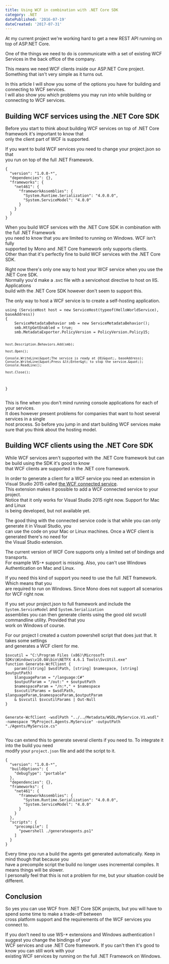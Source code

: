 ```yaml
---
title: Using WCF in combination with .NET Core SDK
category: .NET
datePublished: '2016-07-19'
dateCreated: '2017-07-31'
---
```

<!--kg-card-begin: markdown--><p>At my current project we're working hard to get a new REST API running on top of ASP.NET Core.<br>
One of the things we need to do is communicate with a set of existing WCF Services in the back office of the company.</p>
<p>This means we need WCF clients inside our ASP.NET Core project. Something that isn't very simple as it turns out.</p>
<!-- more -->
<p>In this article I will show you some of the options you have for building and connecting to WCF services.<br>
I will also show you which problems you may run into while building or connecting to WCF services.</p>
<h2 id="buildingwcfservicesusingthenetcoresdk">Building WCF services using the .NET Core SDK</h2>
<p>Before you start to think about building WCF services on top of .NET Core framework it's important to know that<br>
only the client part of WCF is supported.</p>
<p>If you want to build WCF services you need to change your project.json so that<br>
you run on top of the full .NET Framework.</p>
<pre><code class="language-json">{
  &quot;version&quot;: &quot;1.0.0-*&quot;,
  &quot;dependencies&quot;: {},
  &quot;frameworks&quot;: {
    &quot;net461&quot;: {
      &quot;frameworkAssemblies&quot;: {
        &quot;System.Runtime.Serialization&quot;: &quot;4.0.0.0&quot;,
        &quot;System.ServiceModel&quot;: &quot;4.0.0&quot;
      }
    }
  }
}
</code></pre>
<p>When you build WCF services with the .NET Core SDK in combination with the full .NET Framework<br>
you need to know that you are limited to running on Windows. WCF isn't fully<br>
supported by Mono and .NET Core framework only supports clients.<br>
Other than that it's perfectly fine to build WCF services with the .NET Core SDK.</p>
<p>Right now there's only one way to host your WCF service when you use the .NET Core SDK.<br>
Normally you'd make a .svc file with a servicehost directive to host on IIS. Applications<br>
build with the .NET Core SDK however don't seem to support this.</p>
<p>The only way to host a WCF service is to create a self-hosting application.</p>
<pre><code class="language-csharp">using (ServiceHost host = new ServiceHost(typeof(HelloWorldService), baseAddress))
{
    ServiceMetadataBehavior smb = new ServiceMetadataBehavior();
    smb.HttpGetEnabled = true;
    smb.MetadataExporter.PolicyVersion = PolicyVersion.Policy15;

    host.Description.Behaviors.Add(smb);

    host.Open();

    Console.WriteLine(&quot;The service is ready at {0}&quot;, baseAddress);
    Console.WriteLine(&quot;Press &lt;Enter&gt; to stop the service.&quot;);
    Console.ReadLine();

    host.Close();
}
</code></pre>
<p>This is fine when you don't mind running console applications for each of your services.<br>
It does however present problems for companies that want to host several services in a single<br>
host process. So before you jump in and start building WCF services make sure that you think about the hosting model.</p>
<h2 id="buildingwcfclientsusingthenetcoresdk">Building WCF clients using the .NET Core SDK</h2>
<p>While WCF services aren't supported with the .NET Core framework but can be build using the SDK it's good to know<br>
that WCF clients are supported in the .NET core framework.</p>
<p>In order to generate a client for a WCF service you need an extension in<br>
Visual Studio 2015 called <a href="https://visualstudiogallery.msdn.microsoft.com/c3b3666e-a928-4136-9346-22e30c949c08">the WCF connected service</a>.<br>
This extension makes it possible to add a WCF connected service to your project.<br>
Notice that it only works for Visual Studio 2015 right now. Support for Mac and Linux<br>
is being developed, but not available yet.</p>
<p>The good thing with the connected service code is that while you can only generate it in Visual Studio, you<br>
can use the code on your Mac or Linux machines. Once a WCF client is generated there's no need for<br>
the Visual Studio extension.</p>
<p>The current version of WCF Core supports only a limited set of bindings and transports.<br>
For example WS-* support is missing. Also, you can't use Windows Authentication on Mac and Linux.</p>
<p>If you need this kind of support you need to use the full .NET framework. Which means that you<br>
are required to run on Windows. Since Mono does not support all scenarios for WCF right now.</p>
<p>If you set your project.json to full framework and include the <code>System.ServiceModel</code> and <code>System.Serialization</code><br>
assemblies you can then generate clients using the good old svcutil commandline utility. Provided that you<br>
work on Windows of course.</p>
<p>For our project I created a custom powershell script that does just that. It takes some settings<br>
and generates a WCF client for me.</p>
<pre><code class="language-powershell">$svcutil = &quot;C:\Program Files (x86)\Microsoft SDKs\Windows\v10.0A\bin\NETFX 4.6.1 Tools\SvcUtil.exe&quot;
function Generate-WcfClient {
	param([string] $wsdlPath, [string] $namespace, [string] $outputPath)
	$languageParam = &quot;/language:C#&quot;
	$outputParam = &quot;/out:&quot; + $outputPath
	$namespaceParam = &quot;/n:*,&quot; + $namespace
	$svcutilParams = $wsdlPath, $languageParam,$namespaceParam,$outputParam
	&amp; $svcutil $svcutilParams | Out-Null
}

Generate-WcfClient -wsdlPath &quot;../../Metadata/WSDL/MyService.V1.wsdl&quot; -namespace &quot;MyProject.Agents.MyService&quot; -outputPath &quot;./Agents/MyService.cs&quot;
</code></pre>
<p>You can extend this to generate several clients if you need to. To integrate it into the build you need<br>
modify your <code>project.json</code> file and add the script to it.</p>
<pre><code class="language-json">{
  &quot;version&quot;: &quot;1.0.0-*&quot;,
  &quot;buildOptions&quot;: {
    &quot;debugType&quot;: &quot;portable&quot;
  },
  &quot;dependencies&quot;: {},
  &quot;frameworks&quot;: {
    &quot;net461&quot;: {
      &quot;frameworkAssemblies&quot;: {
        &quot;System.Runtime.Serialization&quot;: &quot;4.0.0.0&quot;,
        &quot;System.ServiceModel&quot;: &quot;4.0.0&quot;
      }
    }
  },
  &quot;scripts&quot;: {
    &quot;precompile&quot;: [
      &quot;powershell ./generateagents.ps1&quot;
    ]
  }
}
</code></pre>
<p>Every time you run a build the agents get generated automatically. Keep in mind though that because you<br>
have a precompile script the build no longer uses incremental compiles. It means things will be slower.<br>
I personally feel that this is not a problem for me, but your situation could be different.</p>
<h2 id="conclusion">Conclusion</h2>
<p>So yes you can use WCF from .NET Core SDK projects, but you will have to spend some time to make a trade-off between<br>
cross platform support and the requirements of the WCF services you connect to.</p>
<p>If you don't need to use WS-* extensions and Windows authentication I suggest you change the bindings of your<br>
WCF services and use .NET Core framework. If you can't then it's good to know you can still work with your<br>
existing WCF services by running on the full .NET Framework on Windows.</p>
<!--kg-card-end: markdown-->
